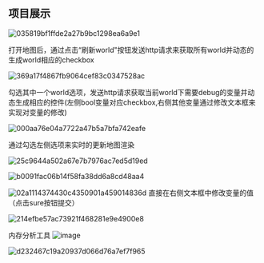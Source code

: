 ## 项目展示

![035819bf1ffde2a27b9bc1298ea6a9e1](https://github.com/user-attachments/assets/6b468819-0e7d-48a7-a41a-24da07950549)


打开地图后，通过点击“刷新world"按钮发送http请求来获取所有world并动态的生成world相应的checkbox

![369a17f4867fb9064cef83c0347528ac](https://github.com/user-attachments/assets/e0f08b38-22ac-40d7-a9bc-e8443fc868d6)


勾选其中一个world选项，发送http请求获取当前world下需要debug的变量并动态生成相应的控件(左侧bool变量对应checkbox,右侧其他变量通过修改文本框来实现对变量的修改)

![000aa76e04a7722a47b5a7bfa742eafe](https://github.com/user-attachments/assets/43fcd446-1ee8-4547-ac6f-416d164dabac)

通过勾选左侧选项来实时的更新地图渲染

![25c9644a502a67e7b7976ac7ed5d19ed](https://github.com/user-attachments/assets/bca5d2cd-92b5-4374-a903-649820cfd6b1)

![b0091fac06b14f58fa38dd6a8cd48aa4](https://github.com/user-attachments/assets/a4c9404f-1bc7-4759-8010-08569a99525c)

![02a1114374430c4350901a459014836d](https://github.com/user-attachments/assets/e14b11b5-4dac-4d47-9841-9fe6d1928d1c)
直接在右侧文本框中修改变量的值（点击sure按钮提交）

![214efbe57ac73921f468281e9e4900e8](https://github.com/user-attachments/assets/3555994c-a2e3-4b35-90bf-31c21934e1cb)

内存分析工具
![image](https://github.com/user-attachments/assets/5f69c51c-60d4-41e1-9e09-da4ecec70ce8)

![d232467c19a20937d066d76a7ef7f965](https://github.com/user-attachments/assets/d40b5944-09d6-4250-ae50-b9b7ff334641)

